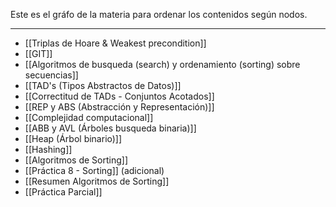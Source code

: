 Este es el gráfo de la materia para ordenar los contenidos según nodos.
***
* [[Triplas de Hoare & Weakest precondition]] 
* [[GIT]]
* [[Algoritmos de busqueda (search) y ordenamiento (sorting) sobre secuencias]]
* [[TAD's (Tipos Abstractos de Datos)]]
* [[Correctitud de TADs - Conjuntos Acotados]]
* [[REP y ABS (Abstracción y Representación)]]
* [[Complejidad computacional]]
* [[ABB y AVL (Árboles busqueda binaria)]]
* [[Heap (Árbol binario)]]
* [[Hashing]]
* [[Algoritmos de Sorting]]
* [[Práctica 8 - Sorting]] (adicional)
* [[Resumen Algoritmos de Sorting]]
* [[Práctica Parcial]]
